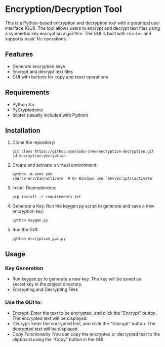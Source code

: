 # Encryption/Decryption Tool

This is a Python-based encryption and decryption tool with a graphical user interface (GUI). The tool allows users to encrypt and decrypt text files using a symmetric key encryption algorithm. The GUI is built with `tkinter` and supports basic file operations.

## Features

- Generate encryption keys
- Encrypt and decrypt text files
- GUI with buttons for copy and reset operations

## Requirements

- Python 3.x
- PyCryptodome
- tkinter (usually included with Python)


## Installation

1. Clone the repository:

   ```
   git clone https://github.com/Sudo-Crew/encryption-decryption.git
   cd encryption-decryption
2. Create and activate a virtual environment:
    ```
    python -m venv env
    source env/bin/activate  # On Windows use `env\Scripts\activate`
3. Install Dependencies:
    ```
    pip install -r requirements.txt
4. Generate a Key:
    Run the keygen.py script to generate and save a new encryption key:
    ```
    python keygen.py
5. Run the GUI:
    ```
    python encryption_gui.py

## Usage
### Key Generation
+ Run keygen.py to generate a new key. The key will be saved as secret.key in the project directory.
+ Encrypting and Decrypting Files
### Use the GUI to:
- Encrypt: Enter the text to be encrypted, and click the "Encrypt" button. The encrypted text will be displayed.
- Decrypt: Enter the encrypted text, and click the "Decrypt" button. The decrypted text will be displayed.
- Copy Functionality :You can copy the encrypted or decrypted text to the clipboard using the "Copy" button in the GUI.
